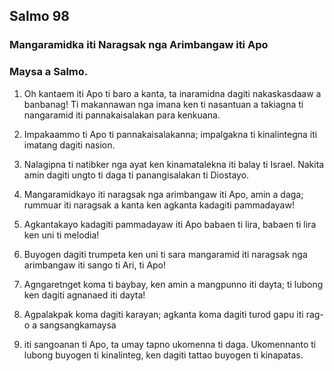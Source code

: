 Salmo 98
--------

### Mangaramidka iti Naragsak nga Arimbangaw iti Apo

### Maysa a Salmo.

1. Oh kantaem iti Apo ti baro a kanta, ta inaramidna dagiti nakaskasdaaw a banbanag!
   Ti makannawan nga imana ken ti nasantuan a takiagna ti nangaramid iti pannakaisalakan para kenkuana.
2. Impakaammo ti Apo ti pannakaisalakanna;
   impalgakna ti kinalintegna iti imatang dagiti nasion.
3. Nalagipna ti natibker nga ayat ken kinamatalekna
   iti balay ti Israel.
   Nakita amin dagiti ungto ti daga ti panangisalakan ti Diostayo.

4. Mangaramidkayo iti naragsak nga arimbangaw iti Apo, amin a daga;
   rummuar iti naragsak a kanta ken agkanta kadagiti pammadayaw!
5. Agkantakayo kadagiti pammadayaw iti Apo babaen ti lira, babaen ti lira ken uni ti melodia!
6. Buyogen dagiti trumpeta ken uni ti sara
   mangaramid iti naragsak nga arimbangaw iti sango ti Ari, ti Apo!

7. Agngaretnget koma ti baybay, ken amin a mangpunno iti dayta;
   ti lubong ken dagiti agnanaed iti dayta!
8. Agpalakpak koma dagiti karayan; agkanta koma dagiti turod gapu iti rag-o a sangsangkamaysa
9. iti sangoanan ti Apo, ta umay
   tapno ukomenna ti daga.
   Ukomennanto ti lubong buyogen ti kinalinteg, ken dagiti tattao buyogen ti kinapatas.